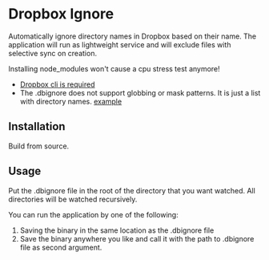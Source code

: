 # Dropbox Ignore

Automatically ignore directory names in Dropbox based on their name. The application will run as lightweight service
and will exclude files with selective sync on creation.

Installing node_modules won't cause a cpu stress test anymore!

* [Dropbox cli is required](https://www.dropbox.com/install-linux)
* The .dbignore does not support globbing or mask patterns. It is just a list with directory names. [example](./.dbignore)


## Installation
Build from source.

## Usage
Put the .dbignore file in the root of the directory that you want watched. All directories will be watched recursively.

You can run the application by one of the following:

1. Saving the binary in the same location as the .dbignore file
2. Save the binary anywhere you like and call it with the path to .dbignore file as second argument.

